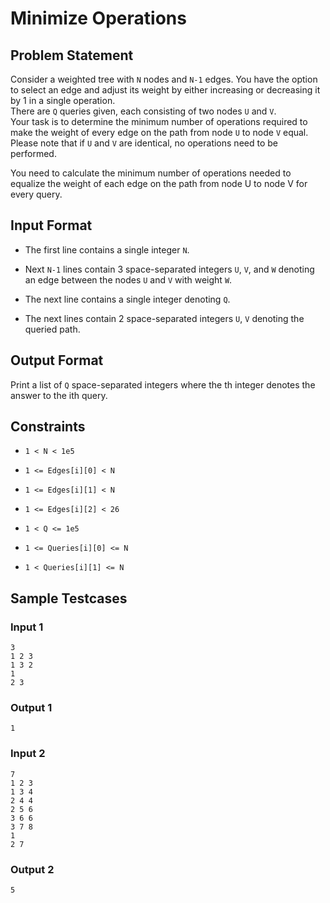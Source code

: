 # Minimize Operations

## Problem Statement

Consider a weighted tree with `N` nodes and `N-1` edges. You have the option to select an edge and adjust its weight by either increasing or decreasing it by 1 in a single operation.<br>There are `Q` queries given, each consisting of two nodes `U` and `V`. <br>Your task is to determine the minimum number of operations required to make the weight of every edge on the path from node `U` to node `V` equal.<br>Please note that if `U` and `V` are identical, no operations need to be performed.

You need to calculate the minimum number of operations needed to equalize the weight of each edge on the path from node U to node V for every query.

## Input Format

- The first line contains a single integer `N`.

- Next `N-1` lines contain 3 space-separated integers `U`, `V`, and `W` denoting an edge between the nodes `U` and `V` with weight `W`.

- The next line contains a single integer denoting `Q`.

- The next lines contain 2 space-separated integers `U`, `V` denoting the queried path.

## Output Format

Print a list of `Q` space-separated integers where the th integer denotes the answer to the ith query.

## Constraints

- `1 < N < 1e5`

- `1 <= Edges[i][0] < N`

- `1 <= Edges[i][1] < N`

- `1 <= Edges[i][2] < 26`

- `1 < Q <= 1e5`

- `1 <= Queries[i][0] <= N`

- `1 < Queries[i][1] <= N`

## Sample Testcases

### Input 1

```
3
1 2 3
1 3 2
1
2 3
```

### Output 1

```
1
```

### Input 2

```
7
1 2 3
1 3 4
2 4 4
2 5 6
3 6 6
3 7 8
1
2 7
```

### Output 2

```
5
```
